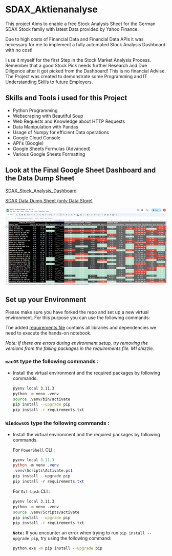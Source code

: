 # SDAX_Aktienanalyse

This project Aims to enable a free Stock Analysis Sheet for the German SDAX Stock family with latest Data provided by Yahoo Finance. 

Due to high costs of Financial Data and Financial Data APIs it was necessary for me to implement a fully automated Stock Analysis Dashboard with no cost!

I use it myself for the first Step in the Stock Market Analysis Process.
Remember that a good Stock Pick needs further Research and Due Diligence after it got picked from the Dashboard! This is no financial Advise. The Project was created to demonstrate some Programming and IT Understanding Skills to future Employers.

## Skills and Tools i used for this Project
- Python Programming
- Webscraping with Beautiful Soup
- Web Requests and Knowledge about HTTP Requests
- Data Manipulation with Pandas
- Usage of Numpy for efficient Data operations
- Google Cloud Console
- API's (Google)
- Google Sheets Formulas (Advanced)
- Various Google Sheets Formatting

## Look at the Final Google Sheet Dashboard and the Data Dump Sheet

[SDAX_Stock_Analysis_Dashboard](https://docs.google.com/spreadsheets/d/133GuIO_aHu6SBelkRmA2gvcuh4TmS9st-rjIRDFON-k/edit#gid=0)

[SDAX Data Dump Sheet (only Data Store)](https://docs.google.com/spreadsheets/d/19yWEwyOEKP_sS_w2laKwD7uIcrST97LpABUaXEw8tQQ/edit#gid=0)

![SDAX Stock Analysis Dashboard ](images/Sheet.png)

## Set up your Environment

Please make sure you have forked the repo and set up a new virtual environment. For this purpose you can use the following commands:

The added [requirements file](requirements.txt) contains all libraries and dependencies we need to execute the hands-on notebook.

*Note: If there are errors during environment setup, try removing the versions from the failing packages in the requirements file. M1 shizzle.*

### **`macOS`** type the following commands : 


- Install the virtual environment and the required packages by following commands:

    ```BASH
    pyenv local 3.11.3
    python -m venv .venv
    source .venv/bin/activate
    pip install --upgrade pip
    pip install -r requirements.txt
    ```
### **`WindowsOS`** type the following commands :

- Install the virtual environment and the required packages by following commands.

   For `PowerShell` CLI :

    ```PowerShell
    pyenv local 3.11.3
    python -m venv .venv
    .venv\Scripts\Activate.ps1
    pip install --upgrade pip
    pip install -r requirements.txt
    ```

    For `Git-bash` CLI :
  
    ```BASH
    pyenv local 3.11.3
    python -m venv .venv
    source .venv/Scripts/activate
    pip install --upgrade pip
    pip install -r requirements.txt
    ```
     **`Note:`**
    If you encounter an error when trying to run `pip install --upgrade pip`, try using the following command:

    ```Bash
    python.exe -m pip install --upgrade pip
    ```
